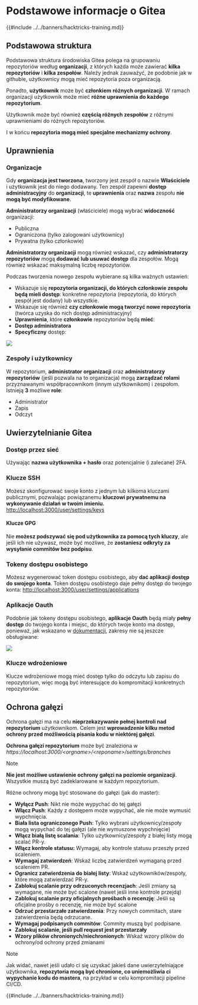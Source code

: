 # Podstawowe informacje o Gitea

{{#include ../../banners/hacktricks-training.md}}

## Podstawowa struktura

Podstawowa struktura środowiska Gitea polega na grupowaniu repozytoriów według **organizacji**, z których każda może zawierać **kilka repozytoriów** i **kilka zespołów**. Należy jednak zauważyć, że podobnie jak w githubie, użytkownicy mogą mieć repozytoria poza organizacją.

Ponadto, **użytkownik** może być **członkiem** **różnych organizacji**. W ramach organizacji użytkownik może mieć **różne uprawnienia do każdego repozytorium**.

Użytkownik może być również **częścią różnych zespołów** z różnymi uprawnieniami do różnych repozytoriów.

I w końcu **repozytoria mogą mieć specjalne mechanizmy ochrony**.

## Uprawnienia

### Organizacje

Gdy **organizacja jest tworzona**, tworzony jest zespół o nazwie **Właściciele** i użytkownik jest do niego dodawany. Ten zespół zapewni **dostęp administracyjny** do **organizacji**, te **uprawnienia** oraz **nazwa** zespołu **nie mogą być modyfikowane**.

**Administratorzy organizacji** (właściciele) mogą wybrać **widoczność** organizacji:

- Publiczna
- Ograniczona (tylko zalogowani użytkownicy)
- Prywatna (tylko członkowie)

**Administratorzy organizacji** mogą również wskazać, czy **administratorzy repozytoriów** mogą **dodawać lub usuwać dostęp** dla zespołów. Mogą również wskazać maksymalną liczbę repozytoriów.

Podczas tworzenia nowego zespołu wybierane są kilka ważnych ustawień:

- Wskazuje się **repozytoria organizacji, do których członkowie zespołu będą mieli dostęp**: konkretne repozytoria (repozytoria, do których zespół jest dodany) lub wszystkie.
- Wskazuje się również **czy członkowie mogą tworzyć nowe repozytoria** (twórca uzyska do nich dostęp administracyjny)
- **Uprawnienia**, które **członkowie** repozytoriów będą **mieć**:
- **Dostęp administratora**
- **Specyficzny** dostęp:

![](<../../images/image (118).png>)

### Zespoły i użytkownicy

W repozytorium, **administrator organizacji** oraz **administratorzy repozytoriów** (jeśli pozwala na to organizacja) mogą **zarządzać rolami** przyznawanymi współpracownikom (innym użytkownikom) i zespołom. Istnieją **3** możliwe **role**:

- Administrator
- Zapis
- Odczyt

## Uwierzytelnianie Gitea

### Dostęp przez sieć

Używając **nazwa użytkownika + hasło** oraz potencjalnie (i zalecane) 2FA.

### **Klucze SSH**

Możesz skonfigurować swoje konto z jednym lub kilkoma kluczami publicznymi, pozwalając powiązanemu **kluczowi prywatnemu na wykonywanie działań w twoim imieniu.** [http://localhost:3000/user/settings/keys](http://localhost:3000/user/settings/keys)

#### **Klucze GPG**

Nie **możesz podszywać się pod użytkownika za pomocą tych kluczy**, ale jeśli ich nie używasz, może być możliwe, że **zostaniesz odkryty za wysyłanie commitów bez podpisu**.

### **Tokeny dostępu osobistego**

Możesz wygenerować token dostępu osobistego, aby **dać aplikacji dostęp do swojego konta**. Token dostępu osobistego daje pełny dostęp do twojego konta: [http://localhost:3000/user/settings/applications](http://localhost:3000/user/settings/applications)

### Aplikacje Oauth

Podobnie jak tokeny dostępu osobistego, **aplikacje Oauth** będą miały **pełny dostęp** do twojego konta i miejsc, do których twoje konto ma dostęp, ponieważ, jak wskazano w [dokumentacji](https://docs.gitea.io/en-us/oauth2-provider/#scopes), zakresy nie są jeszcze obsługiwane:

![](<../../images/image (194).png>)

### Klucze wdrożeniowe

Klucze wdrożeniowe mogą mieć dostęp tylko do odczytu lub zapisu do repozytorium, więc mogą być interesujące do kompromitacji konkretnych repozytoriów.

## Ochrona gałęzi

Ochrona gałęzi ma na celu **nieprzekazywanie pełnej kontroli nad repozytorium** użytkownikom. Celem jest **wprowadzenie kilku metod ochrony przed możliwością pisania kodu w niektórej gałęzi**.

**Ochrona gałęzi repozytorium** może być znaleziona w _https://localhost:3000/\<orgname>/\<reponame>/settings/branches_

> [!NOTE]
> **Nie jest możliwe ustawienie ochrony gałęzi na poziomie organizacji**. Wszystkie muszą być zadeklarowane w każdym repozytorium.

Różne ochrony mogą być stosowane do gałęzi (jak do master):

- **Wyłącz Push**: Nikt nie może wypychać do tej gałęzi
- **Włącz Push**: Każdy z dostępem może wypychać, ale nie może wymusić wypchnięcia.
- **Biała lista ograniczonego Push**: Tylko wybrani użytkownicy/zespoły mogą wypychać do tej gałęzi (ale nie wymuszone wypchnięcie)
- **Włącz białą listę scalania**: Tylko użytkownicy/zespoły z białej listy mogą scalać PR-y.
- **Włącz kontrole statusu:** Wymagaj, aby kontrole statusu przeszły przed scaleniem.
- **Wymagaj zatwierdzeń**: Wskaź liczbę zatwierdzeń wymaganą przed scaleniem PR.
- **Ogranicz zatwierdzenia do białej listy**: Wskaź użytkowników/zespoły, które mogą zatwierdzać PR-y.
- **Zablokuj scalanie przy odrzuconych recenzjach**: Jeśli zmiany są wymagane, nie może być scalone (nawet jeśli inne kontrole przejdą)
- **Zablokuj scalanie przy oficjalnych prośbach o recenzję**: Jeśli są oficjalne prośby o recenzję, nie może być scalone
- **Odrzuć przestarzałe zatwierdzenia**: Przy nowych commitach, stare zatwierdzenia będą odrzucane.
- **Wymagaj podpisanych commitów**: Commity muszą być podpisane.
- **Zablokuj scalanie, jeśli pull request jest przestarzały**
- **Wzory plików chronionych/niechronionych**: Wskaź wzory plików do ochrony/od ochrony przed zmianami

> [!NOTE]
> Jak widać, nawet jeśli udało ci się uzyskać jakieś dane uwierzytelniające użytkownika, **repozytoria mogą być chronione, co uniemożliwia ci wypychanie kodu do mastera**, na przykład w celu kompromitacji pipeline CI/CD.

{{#include ../../banners/hacktricks-training.md}}

